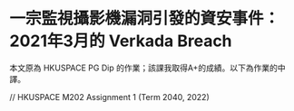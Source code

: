 # 一宗監視攝影機漏洞引發的資安事件：2021年3月的 Verkada Breach

本文原為 HKUSPACE PG Dip 的作業；該課我取得A+的成績。以下為作業的中譯。

// HKUSPACE M202 Assignment 1 (Term 2040, 2022)

